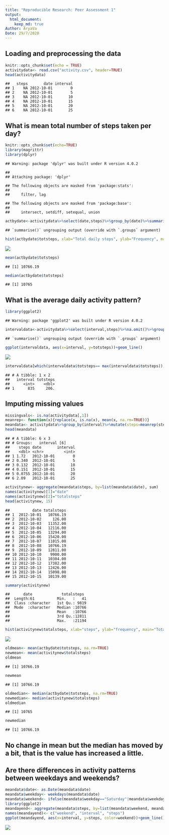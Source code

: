 ```yaml
---
title: "Reproducible Research: Peer Assessment 1"
output: 
  html_document:
    keep_md: true
Author: AryaVa
Date: 29/7/2020
---
```



## Loading and preprocessing the data

```r
knitr::opts_chunk$set(echo = TRUE)
activitydata<- read.csv("activity.csv", header=TRUE)
head(activitydata)
```

```
##   steps       date interval
## 1    NA 2012-10-01        0
## 2    NA 2012-10-01        5
## 3    NA 2012-10-01       10
## 4    NA 2012-10-01       15
## 5    NA 2012-10-01       20
## 6    NA 2012-10-01       25
```


## What is mean total number of steps taken per day?

```r
knitr::opts_chunk$set(echo=TRUE)
library(magrittr)
library(dplyr)
```

```
## Warning: package 'dplyr' was built under R version 4.0.2
```

```
## 
## Attaching package: 'dplyr'
```

```
## The following objects are masked from 'package:stats':
## 
##     filter, lag
```

```
## The following objects are masked from 'package:base':
## 
##     intersect, setdiff, setequal, union
```

```r
actbydate<-activitydata%>%select(date,steps)%>%group_by(date)%>%summarize(totsteps=sum(steps))%>%na.omit()
```

```
## `summarise()` ungrouping output (override with `.groups` argument)
```

```r
hist(actbydate$totsteps, xlab="Total daily steps", ylab="Frequency", main="Histogram of total steps daily", breaks=20, col="red")
```

![](PA1_template_files/figure-html/unnamed-chunk-1-1.png)<!-- -->

```r
mean(actbydate$totsteps)
```

```
## [1] 10766.19
```

```r
median(actbydate$totsteps)
```

```
## [1] 10765
```


## What is the average daily activity pattern?

```r
library(ggplot2)
```

```
## Warning: package 'ggplot2' was built under R version 4.0.2
```

```r
intervaldata<-activitydata%>%select(interval,steps)%>%na.omit()%>%group_by(interval)%>%summarize(totsteps=mean(steps))
```

```
## `summarise()` ungrouping output (override with `.groups` argument)
```

```r
ggplot(intervaldata, aes(x=interval, y=totsteps))+geom_line()
```

![](PA1_template_files/figure-html/unnamed-chunk-2-1.png)<!-- -->

```r
intervaldata[which(intervaldata$totsteps== max(intervaldata$totsteps)),]
```

```
## # A tibble: 1 x 2
##   interval totsteps
##      <int>    <dbl>
## 1      835     206.
```


## Imputing missing values

```r
missingvals<- is.na(activitydata[,1])
meanrep<- function(x){replace(x, is.na(x), mean(x, na.rm=TRUE))}
meandata<- activitydata%>%group_by(interval)%>%mutate(steps=meanrep(steps))
head(meandata)
```

```
## # A tibble: 6 x 3
## # Groups:   interval [6]
##    steps date       interval
##    <dbl> <chr>         <int>
## 1 1.72   2012-10-01        0
## 2 0.340  2012-10-01        5
## 3 0.132  2012-10-01       10
## 4 0.151  2012-10-01       15
## 5 0.0755 2012-10-01       20
## 6 2.09   2012-10-01       25
```

```r
activitynew<- aggregate(meandata$steps, by=list(meandata$date), sum)
names(activitynew)[1]="date"
names(activitynew)[2]="totalsteps"
head(activitynew, 15)
```

```
##          date totalsteps
## 1  2012-10-01   10766.19
## 2  2012-10-02     126.00
## 3  2012-10-03   11352.00
## 4  2012-10-04   12116.00
## 5  2012-10-05   13294.00
## 6  2012-10-06   15420.00
## 7  2012-10-07   11015.00
## 8  2012-10-08   10766.19
## 9  2012-10-09   12811.00
## 10 2012-10-10    9900.00
## 11 2012-10-11   10304.00
## 12 2012-10-12   17382.00
## 13 2012-10-13   12426.00
## 14 2012-10-14   15098.00
## 15 2012-10-15   10139.00
```

```r
summary(activitynew)
```

```
##      date             totalsteps   
##  Length:61          Min.   :   41  
##  Class :character   1st Qu.: 9819  
##  Mode  :character   Median :10766  
##                     Mean   :10766  
##                     3rd Qu.:12811  
##                     Max.   :21194
```

```r
hist(activitynew$totalsteps, xlab="steps", ylab="frequency", main="Total daily steps", breaks=20, col="green")
```

![](PA1_template_files/figure-html/unnamed-chunk-3-1.png)<!-- -->

```r
oldmean<- mean(actbydate$totsteps, na.rm=TRUE)
newmean<- mean(activitynew$totalsteps)
oldmean
```

```
## [1] 10766.19
```

```r
newmean
```

```
## [1] 10766.19
```

```r
oldmedian<- median(actbydate$totsteps, na.rm=TRUE)
newmedian<- median(activitynew$totalsteps)
oldmedian
```

```
## [1] 10765
```

```r
newmedian
```

```
## [1] 10766.19
```
## No change in mean but the median has moved by a bit, that is the value has increased a little.


## Are there differences in activity patterns between weekdays and weekends?

```r
meandata$date<- as.Date(meandata$date)
meandata$weekday<- weekdays(meandata$date)
meandata$weekend<- ifelse(meandata$weekday=="Saturday"|meandata$weekday=="Sunday", "Weekend", "Weekday")
library(ggplot2)
meandayend<- aggregate(meandata$steps, by=list(meandata$weekend, meandata$interval), na.omit(mean))
names(meandayend)<- c("weekend", "interval", "steps")
ggplot(meandayend, aes(x=interval, y=steps, color=weekend))+geom_line() +facet_grid(weekend~.)+ xlab("Interval")+ ylab("Mean of steps")+ ggtitle("Comparison of Average number of steps in each Interval")
```

![](PA1_template_files/figure-html/unnamed-chunk-4-1.png)<!-- -->

